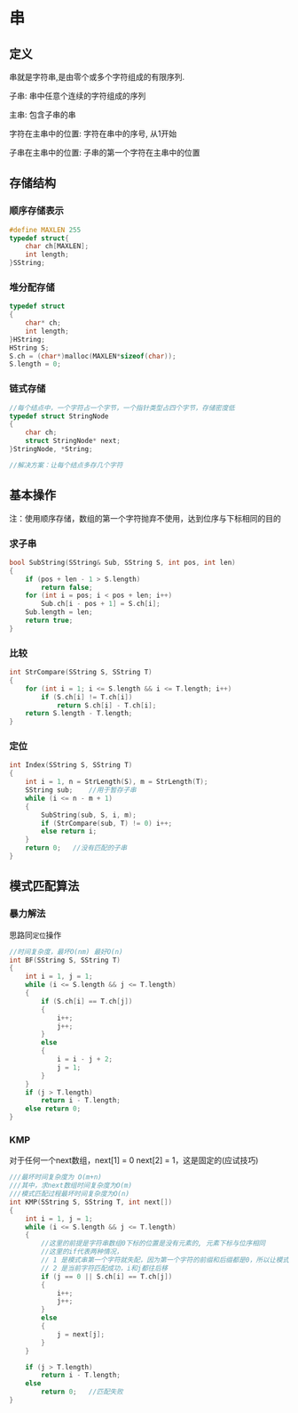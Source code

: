 # 串

## 定义

串就是字符串,是由零个或多个字符组成的有限序列.

子串: 串中任意个连续的字符组成的序列

主串: 包含子串的串

字符在主串中的位置: 字符在串中的序号, 从1开始

子串在主串中的位置: 子串的第一个字符在主串中的位置

## 存储结构

### 顺序存储表示

```c++
#define MAXLEN 255
typedef struct{
    char ch[MAXLEN];
    int length;
}SString;
```

### 堆分配存储

```c++
typedef struct
{
	char* ch;
	int length;
}HString;
HString S;
S.ch = (char*)malloc(MAXLEN*sizeof(char));
S.length = 0;
```

### 链式存储

```c++
//每个结点中，一个字符占一个字节，一个指针类型占四个字节，存储密度低
typedef struct StringNode
{
	char ch;
	struct StringNode* next;
}StringNode, *String;

//解决方案：让每个结点多存几个字符
```

## 基本操作

注：使用顺序存储，数组的第一个字符抛弃不使用，达到位序与下标相同的目的

### 求子串

```c++
bool SubString(SString& Sub, SString S, int pos, int len)
{
	if (pos + len - 1 > S.length)
		return false;
	for (int i = pos; i < pos + len; i++)
		Sub.ch[i - pos + 1] = S.ch[i];
	Sub.length = len;
	return true;
}
```

### 比较

```c++
int StrCompare(SString S, SString T)
{
	for (int i = 1; i <= S.length && i <= T.length; i++)
		if (S.ch[i] != T.ch[i])
			return S.ch[i] - T.ch[i];
	return S.length - T.length;
}
```

### 定位

```c++
int Index(SString S, SString T)
{
	int i = 1, n = StrLength(S), m = StrLength(T);
	SString sub;	//用于暂存子串
	while (i <= n - m + 1)
	{
		SubString(sub, S, i, m);
		if (StrCompare(sub, T) != 0) i++;
		else return i;
	}
	return 0;	//没有匹配的子串
}
```

## 模式匹配算法

### 暴力解法

思路同`定位`操作

```c++
//时间复杂度，最坏O(nm) 最好O(n)
int BF(SString S, SString T)
{
	int i = 1, j = 1;
	while (i <= S.length && j <= T.length)
	{
		if (S.ch[i] == T.ch[j])
		{
			i++;
			j++;
		}
		else
		{
			i = i - j + 2;
			j = 1;
		}
	}
	if (j > T.length)
		return i - T.length;
	else return 0;
}
```



### KMP

对于任何一个next数组，next[1] = 0 next[2] = 1，这是固定的(应试技巧)

```c++
///最坏时间复杂度为 O(m+n)
///其中，求next数组时间复杂度为O(m)
///模式匹配过程最坏时间复杂度为O(n)
int KMP(SString S, SString T, int next[])
{
	int i = 1, j = 1;
	while (i <= S.length && j <= T.length)
	{
		//这里的前提是字符串数组0下标的位置是没有元素的, 元素下标与位序相同
		//这里的if代表两种情况，
		// 1 是模式串第一个字符就失配，因为第一个字符的前缀和后缀都是0，所以让模式串和主串都往前挪一下就好了
		// 2 是当前字符匹配成功，i和j都往后移
		if (j == 0 || S.ch[i] == T.ch[j])	
		{
			i++;
			j++;
		}
		else
		{
			j = next[j];
		}
	}

	if (j > T.length)
		return i - T.length;
	else
		return 0;	//匹配失败
}
```

